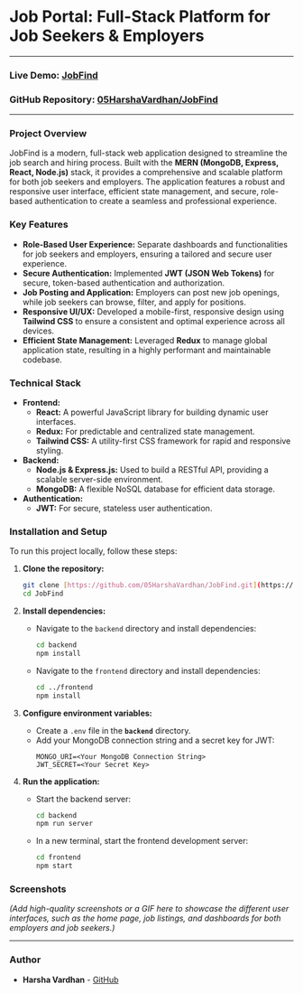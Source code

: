 # Job Portal: Full-Stack Platform for Job Seekers & Employers

---

### **Live Demo:** [JobFind](https://jobfind-f6u1.onrender.com/)
### **GitHub Repository:** [05HarshaVardhan/JobFind](https://github.com/05HarshaVardhan/JobFind)

---

### **Project Overview**

JobFind is a modern, full-stack web application designed to streamline the job search and hiring process. Built with the **MERN (MongoDB, Express, React, Node.js)** stack, it provides a comprehensive and scalable platform for both job seekers and employers. The application features a robust and responsive user interface, efficient state management, and secure, role-based authentication to create a seamless and professional experience.

### **Key Features**

* **Role-Based User Experience:** Separate dashboards and functionalities for job seekers and employers, ensuring a tailored and secure user experience.
* **Secure Authentication:** Implemented **JWT (JSON Web Tokens)** for secure, token-based authentication and authorization.
* **Job Posting and Application:** Employers can post new job openings, while job seekers can browse, filter, and apply for positions.
* **Responsive UI/UX:** Developed a mobile-first, responsive design using **Tailwind CSS** to ensure a consistent and optimal experience across all devices.
* **Efficient State Management:** Leveraged **Redux** to manage global application state, resulting in a highly performant and maintainable codebase.

### **Technical Stack**

* **Frontend:**
    * **React:** A powerful JavaScript library for building dynamic user interfaces.
    * **Redux:** For predictable and centralized state management.
    * **Tailwind CSS:** A utility-first CSS framework for rapid and responsive styling.
* **Backend:**
    * **Node.js & Express.js:** Used to build a RESTful API, providing a scalable server-side environment.
    * **MongoDB:** A flexible NoSQL database for efficient data storage.
* **Authentication:**
    * **JWT:** For secure, stateless user authentication.

### **Installation and Setup**

To run this project locally, follow these steps:

1.  **Clone the repository:**
    ```bash
    git clone [https://github.com/05HarshaVardhan/JobFind.git](https://github.com/05HarshaVardhan/JobFind.git)
    cd JobFind
    ```

2.  **Install dependencies:**
    * Navigate to the `backend` directory and install dependencies:
        ```bash
        cd backend
        npm install
        ```
    * Navigate to the `frontend` directory and install dependencies:
        ```bash
        cd ../frontend
        npm install
        ```

3.  **Configure environment variables:**
    * Create a `.env` file in the **`backend`** directory.
    * Add your MongoDB connection string and a secret key for JWT:
        ```env
        MONGO_URI=<Your MongoDB Connection String>
        JWT_SECRET=<Your Secret Key>
        ```

4.  **Run the application:**
    * Start the backend server:
        ```bash
        cd backend
        npm run server
        ```
    * In a new terminal, start the frontend development server:
        ```bash
        cd frontend
        npm start
        ```

### **Screenshots**

*(Add high-quality screenshots or a GIF here to showcase the different user interfaces, such as the home page, job listings, and dashboards for both employers and job seekers.)*

---

### **Author**

* **Harsha Vardhan** - [GitHub](https://github.com/05HarshaVardhan)

